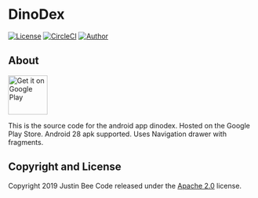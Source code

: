# DinoDex



[![License](https://img.shields.io/badge/License-Apache%202.0-blue.svg)](https://opensource.org/licenses/Apache-2.0)
[![CircleCI](https://circleci.com/gh/Justin-Bee/DinoDex.svg?style=svg)](https://circleci.com/gh/Justin-Bee/DinoDex)
[![Author](https://img.shields.io/badge/Author-Justin%20Bee-blue.svg)](mailto:jbee.appz@gmail.com)

## About
[<img src="https://play.google.com/intl/en_us/badges/images/generic/en-play-badge.png"
      alt="Get it on Google Play"
      height="80">](https://play.google.com/store/apps/details?id=com.jbeeappz.dinodex.dinodex&hl=en_US)
      
This is the source code for the android app dinodex. Hosted on the Google Play Store.
Android 28 apk supported. Uses Navigation drawer with fragments.
## Copyright and License

Copyright 2019 Justin Bee Code released under the [Apache 2.0](https://github.com/Justin-Bee/DinoDex/blob/master/LICENSE) license.
